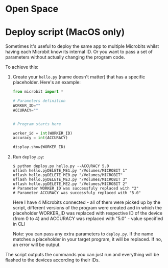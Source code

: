 # Open Space

# Deploy script (MacOS only)

Sometimes it's useful to deploy the same app to multiple Microbits whilst having each Microbit know its internal ID. Or you want to pass a set of parameters without actually changing the program code. 

To achieve this:

1. Create your `hello.py` (name doesn't matter) that has a specific placeholder. Here's an example:

	```python
	from microbit import *

	# Parameters definition
	WORKER_ID=""
	ACCURACY=""


	# Program starts here

	worker_id = int(WORKER_ID)
	accuracy = int(ACCURACY)

	display.show(WORKER_ID)
	```
2. Run `deploy.py`:
	
	```
	$ python deploy.py hello.py --ACCURACY 5.0
	uflash hello.pyDELETE_ME1.py "/Volumes/MICROBIT 1"
	uflash hello.pyDELETE_ME0.py "/Volumes/MICROBIT"
	uflash hello.pyDELETE_ME3.py "/Volumes/MICROBIT 3"
	uflash hello.pyDELETE_ME2.py "/Volumes/MICROBIT 2"
	# Parameter WORKER_ID was successfuly replaced with "2"
	# Parameter ACCURACY was successfuly replaced with "5.0"
	```

	Here I have 4 Microbits connected - all of them were picked up by the script, different versions of the program were created and in which the placeholder WORKER_ID was replaced with respective ID of the device (from 0 to 4) and ACCURACY was replaced with "5.0" - value specified in CLI

	Note: you can pass any extra parameters to `deploy.py`. If the name matches a placeholder in your target program, it will be replaced. If no, an error will be output.

The script outputs the commands you can just run and everything will be flashed to the devices according to their IDs.